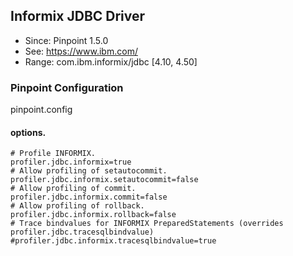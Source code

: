 ## Informix JDBC Driver
* Since: Pinpoint 1.5.0
* See: https://www.ibm.com/
* Range: com.ibm.informix/jdbc [4.10, 4.50]

### Pinpoint Configuration
pinpoint.config

#### options.
~~~
# Profile INFORMIX.
profiler.jdbc.informix=true
# Allow profiling of setautocommit.
profiler.jdbc.informix.setautocommit=false
# Allow profiling of commit.
profiler.jdbc.informix.commit=false
# Allow profiling of rollback.
profiler.jdbc.informix.rollback=false
# Trace bindvalues for INFORMIX PreparedStatements (overrides profiler.jdbc.tracesqlbindvalue)
#profiler.jdbc.informix.tracesqlbindvalue=true
~~~
